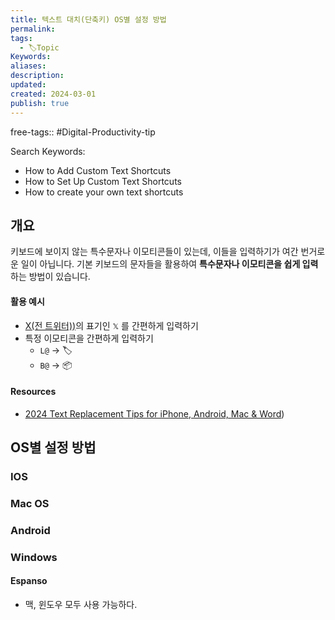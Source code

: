 ```yaml
---
title: 텍스트 대치(단축키) OS별 설정 방법
permalink: 
tags:
  - 🏷️Topic
Keywords: 
aliases: 
description: 
updated: 
created: 2024-03-01
publish: true
---
```

free-tags:: #Digital-Productivity-tip

Search Keywords: 
- How to Add Custom Text Shortcuts
- How to Set Up Custom Text Shortcuts
- How to create your own text shortcuts

## 개요
키보드에 보이지 않는 특수문자나 이모티콘들이 있는데, 이들을 입력하기가 여간 번거로운 일이 아닙니다. 
기본 키보드의 문자들을 활용하여 **특수문자나 이모티콘을 쉽게 입력**하는 방법이 있습니다. 

#### 활용 예시
- [X(전 트위터))](https://twitter.com/home)의 표기인 `𝕏` 를 간편하게 입력하기
- 특정 이모티콘을 간편하게 입력하기
	- `L@` -> 🏷️ 
	- `B@` -> 📦 


#### Resources
- [2024 Text Replacement Tips for iPhone, Android, Mac & Word](https://textexpander.com/blog/text-replacement-tips#:~:text=Go%20to%20the%20Settings%20app,a%20common%20phrase%2C%20etc.))

## OS별 설정 방법
### IOS

### Mac OS

### Android

### Windows
#### Espanso
- 맥, 윈도우 모두 사용 가능하다. 